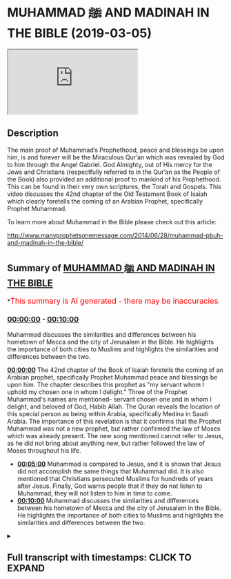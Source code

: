 # MUHAMMAD ﷺ AND MADINAH IN THE BIBLE (2019-03-05)

<iframe loading='lazy' src='https://www.youtube.com/embed/hpny44O0eEQ'></iframe>

## Description

The main proof of Muhammad’s Prophethood, peace and blessings be upon him, is and forever will be the Miraculous Qur’an which was revealed by God to him through the Angel Gabriel. God Almighty, out of His mercy for the Jews and Christians (respectfully referred to in the Qur’an as the People of the Book) also provided an additional proof to mankind of his Prophethood. This can be found in their very own scriptures, the Torah and Gospels. This video discusses the 42nd chapter of the Old Testament Book of Isaiah which clearly foretells the coming of an Arabian Prophet, specifically Prophet Muhammad.

To learn more about Muhammad in the Bible please check out this article:

http://www.manyprophetsonemessage.com/2014/06/28/muhammad-pbuh-and-madinah-in-the-bible/

## Summary of [MUHAMMAD ﷺ AND MADINAH IN THE BIBLE](https://www.youtube.com/watch?v=hpny44O0eEQ)


*<span style="color:red; font-size:125%">This summary is AI generated - there may be inaccuracies</span>.

### [00:00:00](https://www.youtube.com/watch?v=hpny44O0eEQ&t=0) - [00:10:00](https://www.youtube.com/watch?v=hpny44O0eEQ&t=600)

 Muhammad discusses the similarities and differences between his hometown of Mecca and the city of Jerusalem in the Bible. He highlights the importance of both cities to Muslims and highlights the similarities and differences between the two.

**[00:00:00](https://www.youtube.com/watch?v=hpny44O0eEQ&t=0)** The 42nd chapter of the Book of Isaiah foretells the coming of an Arabian prophet, specifically Prophet Muhammad peace and blessings be upon him. The chapter describes this prophet as "my servant whom I uphold my chosen one in whom I delight." Three of the Prophet Muhammad's names are mentioned- servant chosen one and in whom I delight, and beloved of God, Habib Allah. The Quran reveals the location of this special person as being within Arabia, specifically Medina in Saudi Arabia. The importance of this revelation is that it confirms that the Prophet Muhammad was not a new prophet, but rather confirmed the law of Moses which was already present. The new song mentioned cannot refer to Jesus, as he did not bring about anything new, but rather followed the law of Moses throughout his life.
* **[00:05:00](https://www.youtube.com/watch?v=hpny44O0eEQ&t=300)**  Muhammad is compared to Jesus, and it is shown that Jesus did not accomplish the same things that Muhammad did. It is also mentioned that Christians persecuted Muslims for hundreds of years after Jesus. Finally, God warns people that if they do not listen to Muhammad, they will not listen to him in time to come.
* **[00:10:00](https://www.youtube.com/watch?v=hpny44O0eEQ&t=600)**  Muhammad discusses the similarities and differences between his hometown of Mecca and the city of Jerusalem in the Bible. He highlights the importance of both cities to Muslims and highlights the similarities and differences between the two.

<details><summary><h2>Full transcript with timestamps: CLICK TO EXPAND</h2></summary>

[0:00:05](https://youtu.be/hpny44O0eEQ?t=5) the 42nd chapter of the book of ice  
[0:00:09](https://youtu.be/hpny44O0eEQ?t=9) clearly foretells the coming of an  
[0:00:11](https://youtu.be/hpny44O0eEQ?t=11) Arabian prophet specifically Prophet  
[0:00:14](https://youtu.be/hpny44O0eEQ?t=14) Muhammad peace and blessings be upon him  
[0:00:16](https://youtu.be/hpny44O0eEQ?t=16) I say it describes itself as a prophecy  
[0:00:19](https://youtu.be/hpny44O0eEQ?t=19) about the future God states that the  
[0:00:22](https://youtu.be/hpny44O0eEQ?t=22) former things have taken place and new  
[0:00:24](https://youtu.be/hpny44O0eEQ?t=24) things I declare God starts the chapter  
[0:00:27](https://youtu.be/hpny44O0eEQ?t=27) by drawing our attention to a very  
[0:00:29](https://youtu.be/hpny44O0eEQ?t=29) special person that he was send he  
[0:00:31](https://youtu.be/hpny44O0eEQ?t=31) describes this person as my servant whom  
[0:00:34](https://youtu.be/hpny44O0eEQ?t=34) I uphold my chosen one in whom I delight  
[0:00:38](https://youtu.be/hpny44O0eEQ?t=38) at least three of the names of the  
[0:00:41](https://youtu.be/hpny44O0eEQ?t=41) Prophet Muhammad I mentioned servant  
[0:00:43](https://youtu.be/hpny44O0eEQ?t=43) chosen one and in whom I delight I say  
[0:00:49](https://youtu.be/hpny44O0eEQ?t=49) it is originally written in Hebrew  
[0:00:51](https://youtu.be/hpny44O0eEQ?t=51) Arabic and Hebrew sure a lot of common  
[0:00:53](https://youtu.be/hpny44O0eEQ?t=53) words because they are both Semitic  
[0:00:55](https://youtu.be/hpny44O0eEQ?t=55) languages I say it uses the Hebrew word  
[0:00:58](https://youtu.be/hpny44O0eEQ?t=58) Abed for servant the Arabic word for  
[0:01:02](https://youtu.be/hpny44O0eEQ?t=62) servant is Abaddon Prophet Muhammad is  
[0:01:04](https://youtu.be/hpny44O0eEQ?t=64) known as God's servant in Arabic  
[0:01:07](https://youtu.be/hpny44O0eEQ?t=67) Abdullah chosen one is Mustafa in Arabic  
[0:01:12](https://youtu.be/hpny44O0eEQ?t=72) this is another of the names of the  
[0:01:14](https://youtu.be/hpny44O0eEQ?t=74) Prophet Muhammad the one in whom God  
[0:01:16](https://youtu.be/hpny44O0eEQ?t=76) delights in shows that this person is  
[0:01:19](https://youtu.be/hpny44O0eEQ?t=79) beloved to God Habib Allah in Arabic  
[0:01:22](https://youtu.be/hpny44O0eEQ?t=82) which means beloved of God also happens  
[0:01:25](https://youtu.be/hpny44O0eEQ?t=85) to be one of the Prophet Mohammad's  
[0:01:27](https://youtu.be/hpny44O0eEQ?t=87) names  
[0:01:30](https://youtu.be/hpny44O0eEQ?t=90) and I say God also reveals the location  
[0:01:33](https://youtu.be/hpny44O0eEQ?t=93) of this special person he states let the  
[0:01:36](https://youtu.be/hpny44O0eEQ?t=96) wilderness and it's towns raise their  
[0:01:38](https://youtu.be/hpny44O0eEQ?t=98) voices let the settlements where kadar  
[0:01:41](https://youtu.be/hpny44O0eEQ?t=101) lives rejoice out of all the nations on  
[0:01:45](https://youtu.be/hpny44O0eEQ?t=105) earth that God inspired Isaiah to  
[0:01:47](https://youtu.be/hpny44O0eEQ?t=107) mention he chose to highlight Kedar  
[0:01:50](https://youtu.be/hpny44O0eEQ?t=110) location so we should pay special  
[0:01:52](https://youtu.be/hpny44O0eEQ?t=112) attention throughout the Bible ke Dodd  
[0:01:56](https://youtu.be/hpny44O0eEQ?t=116) and his sons are linked to Arabia for  
[0:01:58](https://youtu.be/hpny44O0eEQ?t=118) example The Book of Ezekiel tells us  
[0:02:00](https://youtu.be/hpny44O0eEQ?t=120) that Arabia and all the princes of Kedar  
[0:02:04](https://youtu.be/hpny44O0eEQ?t=124) were your favorite dealers and lambs  
[0:02:06](https://youtu.be/hpny44O0eEQ?t=126) Rams and goats in these they did  
[0:02:09](https://youtu.be/hpny44O0eEQ?t=129) business with you  
[0:02:14](https://youtu.be/hpny44O0eEQ?t=134) and I say a God goes on to narrow the  
[0:02:17](https://youtu.be/hpny44O0eEQ?t=137) location down further to a specific city  
[0:02:20](https://youtu.be/hpny44O0eEQ?t=140) within Arabia  
[0:02:21](https://youtu.be/hpny44O0eEQ?t=141) he states that the people of Silla  
[0:02:24](https://youtu.be/hpny44O0eEQ?t=144) should sing for joy let them shout from  
[0:02:27](https://youtu.be/hpny44O0eEQ?t=147) the mountaintops the place Allah  
[0:02:29](https://youtu.be/hpny44O0eEQ?t=149) pinpoints the exact location in Arabia  
[0:02:32](https://youtu.be/hpny44O0eEQ?t=152) the place being spoken of is the city of  
[0:02:35](https://youtu.be/hpny44O0eEQ?t=155) Medina in Saudi Arabia because Salah is  
[0:02:38](https://youtu.be/hpny44O0eEQ?t=158) the name of a famous mountain in Medina  
[0:02:43](https://youtu.be/hpny44O0eEQ?t=163) Medina was the city of the Prophet  
[0:02:46](https://youtu.be/hpny44O0eEQ?t=166) Mohammed  
[0:02:46](https://youtu.be/hpny44O0eEQ?t=166) an important point worth mentioning is  
[0:02:49](https://youtu.be/hpny44O0eEQ?t=169) that historically we know there was a  
[0:02:51](https://youtu.be/hpny44O0eEQ?t=171) presence of various Jewish tribes in  
[0:02:54](https://youtu.be/hpny44O0eEQ?t=174) Medina before the advent of the Prophet  
[0:02:56](https://youtu.be/hpny44O0eEQ?t=176) Muhammad both Jewish historians and  
[0:02:59](https://youtu.be/hpny44O0eEQ?t=179) Islamic history records this fact the  
[0:03:02](https://youtu.be/hpny44O0eEQ?t=182) question then arises why were the  
[0:03:04](https://youtu.be/hpny44O0eEQ?t=184) numerous Jewish tribes within Medina the  
[0:03:08](https://youtu.be/hpny44O0eEQ?t=188) answer is that the Leonard Jews were  
[0:03:10](https://youtu.be/hpny44O0eEQ?t=190) aware of this prophecy in Isaiah and  
[0:03:12](https://youtu.be/hpny44O0eEQ?t=192) were anxiously awaiting the coming of a  
[0:03:16](https://youtu.be/hpny44O0eEQ?t=196) new prophet Islamic history records the  
[0:03:19](https://youtu.be/hpny44O0eEQ?t=199) fact that whenever a dispute arose  
[0:03:21](https://youtu.be/hpny44O0eEQ?t=201) between the Jews and the Arabs in Medina  
[0:03:24](https://youtu.be/hpny44O0eEQ?t=204) the Jews used to taunt their pagan Arab  
[0:03:27](https://youtu.be/hpny44O0eEQ?t=207) neighbors by saying when our prophet  
[0:03:30](https://youtu.be/hpny44O0eEQ?t=210) arrives we shall obliterate you the  
[0:03:34](https://youtu.be/hpny44O0eEQ?t=214) Quran also affirms this God says is it  
[0:03:38](https://youtu.be/hpny44O0eEQ?t=218) not a sign to them that the learned men  
[0:03:40](https://youtu.be/hpny44O0eEQ?t=220) of the children of Israel knew it as  
[0:03:42](https://youtu.be/hpny44O0eEQ?t=222) true  
[0:03:47](https://youtu.be/hpny44O0eEQ?t=227) in i say 'god informs us that the  
[0:03:50](https://youtu.be/hpny44O0eEQ?t=230) special person will bring something new  
[0:03:52](https://youtu.be/hpny44O0eEQ?t=232) mankind is told that we will sing to the  
[0:03:55](https://youtu.be/hpny44O0eEQ?t=235) Lord a new song his praise from the ends  
[0:03:58](https://youtu.be/hpny44O0eEQ?t=238) of the earth the statement a new song  
[0:04:00](https://youtu.be/hpny44O0eEQ?t=240) means a new law a new way of worship  
[0:04:03](https://youtu.be/hpny44O0eEQ?t=243) this is exactly what Islam represents  
[0:04:06](https://youtu.be/hpny44O0eEQ?t=246) the emphasis on the new song here is  
[0:04:09](https://youtu.be/hpny44O0eEQ?t=249) singing the praise of God all over the  
[0:04:11](https://youtu.be/hpny44O0eEQ?t=251) earth the Quran opens with the statement  
[0:04:13](https://youtu.be/hpny44O0eEQ?t=253) praise be to God Lord of the Worlds and  
[0:04:16](https://youtu.be/hpny44O0eEQ?t=256) is recited by Muslims all over the world  
[0:04:19](https://youtu.be/hpny44O0eEQ?t=259) during prayers every day the new song  
[0:04:22](https://youtu.be/hpny44O0eEQ?t=262) cannot refer to Jesus because he did not  
[0:04:26](https://youtu.be/hpny44O0eEQ?t=266) bring about anything new rather he  
[0:04:28](https://youtu.be/hpny44O0eEQ?t=268) confirmed the law of Moses that was  
[0:04:30](https://youtu.be/hpny44O0eEQ?t=270) already there in the Gospel of Matthew  
[0:04:32](https://youtu.be/hpny44O0eEQ?t=272) Jesus said think not I am come to  
[0:04:34](https://youtu.be/hpny44O0eEQ?t=274) destroy the law or the prophets I am not  
[0:04:37](https://youtu.be/hpny44O0eEQ?t=277) come to destroy but fulfil Jesus obeyed  
[0:04:41](https://youtu.be/hpny44O0eEQ?t=281) and followed the law of Moses throughout  
[0:04:43](https://youtu.be/hpny44O0eEQ?t=283) his life Jesus didn't sing a new song he  
[0:04:46](https://youtu.be/hpny44O0eEQ?t=286) sang the same song of Moses the Torah  
[0:04:49](https://youtu.be/hpny44O0eEQ?t=289) moreover the disciples of Jesus also  
[0:04:51](https://youtu.be/hpny44O0eEQ?t=291) follow the law of Moses even after Jesus  
[0:04:54](https://youtu.be/hpny44O0eEQ?t=294) departed in the book of Acts we are told  
[0:04:56](https://youtu.be/hpny44O0eEQ?t=296) that the disciples look to the Torah for  
[0:04:58](https://youtu.be/hpny44O0eEQ?t=298) guidance  
[0:04:59](https://youtu.be/hpny44O0eEQ?t=299) for the law of Moses has been preached  
[0:05:01](https://youtu.be/hpny44O0eEQ?t=301) in every city from the earliest times  
[0:05:07](https://youtu.be/hpny44O0eEQ?t=307) in i say 'god emphasizes the universal  
[0:05:11](https://youtu.be/hpny44O0eEQ?t=311) mission of the coming person by  
[0:05:13](https://youtu.be/hpny44O0eEQ?t=313) mentioning that he will be made a  
[0:05:15](https://youtu.be/hpny44O0eEQ?t=315) covenant all the people and a light for  
[0:05:18](https://youtu.be/hpny44O0eEQ?t=318) the Gentiles Gentiles means non-jews the  
[0:05:22](https://youtu.be/hpny44O0eEQ?t=322) Quran confirms the Prophet Muhammad  
[0:05:24](https://youtu.be/hpny44O0eEQ?t=324) peace be upon him was sent to the whole  
[0:05:26](https://youtu.be/hpny44O0eEQ?t=326) of mankind Jews and Gentiles alike in  
[0:05:29](https://youtu.be/hpny44O0eEQ?t=329) the Quran God tells us we have sent you  
[0:05:32](https://youtu.be/hpny44O0eEQ?t=332) a prophet as a bearer of glad tidings  
[0:05:34](https://youtu.be/hpny44O0eEQ?t=334) and a Warner for the whole of mankind  
[0:05:37](https://youtu.be/hpny44O0eEQ?t=337) but most people have no knowledge the  
[0:05:40](https://youtu.be/hpny44O0eEQ?t=340) verse in Isaiah can not apply to Jesus  
[0:05:43](https://youtu.be/hpny44O0eEQ?t=343) because in the Gospel of Matthew Jesus  
[0:05:45](https://youtu.be/hpny44O0eEQ?t=345) said I was sent only to the lost sheep  
[0:05:48](https://youtu.be/hpny44O0eEQ?t=348) of Israel and I say a God further states  
[0:05:51](https://youtu.be/hpny44O0eEQ?t=351) that he will lead the blind byways they  
[0:05:53](https://youtu.be/hpny44O0eEQ?t=353) have not known along unfamiliar paths I  
[0:05:56](https://youtu.be/hpny44O0eEQ?t=356) will guide them the pagan Arabs at the  
[0:05:59](https://youtu.be/hpny44O0eEQ?t=359) time of the Prophet Mohammed fit this  
[0:06:00](https://youtu.be/hpny44O0eEQ?t=360) description perfectly because they had  
[0:06:03](https://youtu.be/hpny44O0eEQ?t=363) not been sent a messenger prior to  
[0:06:05](https://youtu.be/hpny44O0eEQ?t=365) Muhammad the Quran bears witness to this  
[0:06:07](https://youtu.be/hpny44O0eEQ?t=367) God states that Muhammad was sent to  
[0:06:10](https://youtu.be/hpny44O0eEQ?t=370) Warner people to whom no Warner has come  
[0:06:12](https://youtu.be/hpny44O0eEQ?t=372) before the verson I say cannot apply to  
[0:06:16](https://youtu.be/hpny44O0eEQ?t=376) Jesus because his people the Israelites  
[0:06:19](https://youtu.be/hpny44O0eEQ?t=379) had already received a multitude of  
[0:06:21](https://youtu.be/hpny44O0eEQ?t=381) prophets from God in Isaiah God  
[0:06:25](https://youtu.be/hpny44O0eEQ?t=385) emphasizes that this special person will  
[0:06:27](https://youtu.be/hpny44O0eEQ?t=387) be sent to those who trust in idols who  
[0:06:31](https://youtu.be/hpny44O0eEQ?t=391) say to images you are our gods the whole  
[0:06:35](https://youtu.be/hpny44O0eEQ?t=395) of Arabia at the start of Muhammad's  
[0:06:37](https://youtu.be/hpny44O0eEQ?t=397) prophethood consisted of idol  
[0:06:39](https://youtu.be/hpny44O0eEQ?t=399) worshippers again this cannot be a  
[0:06:41](https://youtu.be/hpny44O0eEQ?t=401) reference to Jesus because his people  
[0:06:43](https://youtu.be/hpny44O0eEQ?t=403) the Israelites were monotheists and not  
[0:06:46](https://youtu.be/hpny44O0eEQ?t=406) Island worshipers  
[0:06:48](https://youtu.be/hpny44O0eEQ?t=408) moreover Jesus explicitly told his  
[0:06:52](https://youtu.be/hpny44O0eEQ?t=412) disciples to stay away from the  
[0:06:54](https://youtu.be/hpny44O0eEQ?t=414) idol-worshipping Gentiles the exact  
[0:06:56](https://youtu.be/hpny44O0eEQ?t=416) opposite of what God prophesized in  
[0:06:59](https://youtu.be/hpny44O0eEQ?t=419) Isaiah the Gospel of Matthew tells us  
[0:07:01](https://youtu.be/hpny44O0eEQ?t=421) that these twelve Jesus sent out with  
[0:07:04](https://youtu.be/hpny44O0eEQ?t=424) the following instructions do not go  
[0:07:06](https://youtu.be/hpny44O0eEQ?t=426) among the Gentiles  
[0:07:09](https://youtu.be/hpny44O0eEQ?t=429) in Isaiah God states that this special  
[0:07:11](https://youtu.be/hpny44O0eEQ?t=431) person will be a warrior and will go  
[0:07:14](https://youtu.be/hpny44O0eEQ?t=434) forth as a mighty man he shall stir up  
[0:07:17](https://youtu.be/hpny44O0eEQ?t=437) jealousy like a man of war he shall cry  
[0:07:20](https://youtu.be/hpny44O0eEQ?t=440) yay roar he shall prevail against his  
[0:07:23](https://youtu.be/hpny44O0eEQ?t=443) enemies throughout history God has dealt  
[0:07:26](https://youtu.be/hpny44O0eEQ?t=446) sternly with those who are sent guidance  
[0:07:28](https://youtu.be/hpny44O0eEQ?t=448) and persist in disbelief Prophet  
[0:07:31](https://youtu.be/hpny44O0eEQ?t=451) Muhammad peace be upon him had to engage  
[0:07:32](https://youtu.be/hpny44O0eEQ?t=452) in many battles with the  
[0:07:35](https://youtu.be/hpny44O0eEQ?t=455) idol-worshipping enemies of God and  
[0:07:36](https://youtu.be/hpny44O0eEQ?t=456) ultimately prevailed against them by  
[0:07:39](https://youtu.be/hpny44O0eEQ?t=459) comparison Jesus did not triumph over  
[0:07:42](https://youtu.be/hpny44O0eEQ?t=462) his enemies according to Christians he  
[0:07:44](https://youtu.be/hpny44O0eEQ?t=464) was crucified by them moreover Jesus  
[0:07:46](https://youtu.be/hpny44O0eEQ?t=466) wasn't interested in fighting he was not  
[0:07:49](https://youtu.be/hpny44O0eEQ?t=469) a man of war he was a pacifist according  
[0:07:52](https://youtu.be/hpny44O0eEQ?t=472) to the Bible he said such things as for  
[0:07:55](https://youtu.be/hpny44O0eEQ?t=475) all who draw the sword will die by the  
[0:07:57](https://youtu.be/hpny44O0eEQ?t=477) sword and my kingdom is not of this  
[0:08:00](https://youtu.be/hpny44O0eEQ?t=480) world if my kingdom were of this world  
[0:08:02](https://youtu.be/hpny44O0eEQ?t=482) then would my servants fight  
[0:08:08](https://youtu.be/hpny44O0eEQ?t=488) in Isaiah God gives us a list of  
[0:08:11](https://youtu.be/hpny44O0eEQ?t=491) momentous achievements for this special  
[0:08:13](https://youtu.be/hpny44O0eEQ?t=493) person chief of these is that the idol  
[0:08:16](https://youtu.be/hpny44O0eEQ?t=496) worshipers will be turned back in utter  
[0:08:18](https://youtu.be/hpny44O0eEQ?t=498) shame not only did the Prophet Muhammad  
[0:08:21](https://youtu.be/hpny44O0eEQ?t=501) conquer Mecca the pagan capital of  
[0:08:23](https://youtu.be/hpny44O0eEQ?t=503) Arabia but by the end of his life in  
[0:08:26](https://youtu.be/hpny44O0eEQ?t=506) just 23 short years of prophethood  
[0:08:29](https://youtu.be/hpny44O0eEQ?t=509) Arabia had shunned idol worship and now  
[0:08:32](https://youtu.be/hpny44O0eEQ?t=512) worshipped the one true God of Abraham  
[0:08:35](https://youtu.be/hpny44O0eEQ?t=515) this cannot apply to Jesus as it was  
[0:08:38](https://youtu.be/hpny44O0eEQ?t=518) Christians themselves who were  
[0:08:40](https://youtu.be/hpny44O0eEQ?t=520) humiliated and greatly ashamed for  
[0:08:43](https://youtu.be/hpny44O0eEQ?t=523) hundreds of years after Jesus they were  
[0:08:45](https://youtu.be/hpny44O0eEQ?t=525) persecuted at the hands of the Roman  
[0:08:47](https://youtu.be/hpny44O0eEQ?t=527) Empire who are Idol worshipers they  
[0:08:50](https://youtu.be/hpny44O0eEQ?t=530) executed some of the Apostles of Jesus  
[0:08:52](https://youtu.be/hpny44O0eEQ?t=532) such as Peter and Paul Christians were  
[0:08:55](https://youtu.be/hpny44O0eEQ?t=535) tortured and even fed to the Lions  
[0:08:58](https://youtu.be/hpny44O0eEQ?t=538) finally I say a closes with an  
[0:09:01](https://youtu.be/hpny44O0eEQ?t=541) admonishment from God here you deaf look  
[0:09:05](https://youtu.be/hpny44O0eEQ?t=545) you blind and see you have seen many  
[0:09:08](https://youtu.be/hpny44O0eEQ?t=548) things but you pay no attention your  
[0:09:11](https://youtu.be/hpny44O0eEQ?t=551) ears are open but you do not listen  
[0:09:13](https://youtu.be/hpny44O0eEQ?t=553) which of you will listen to this or pay  
[0:09:16](https://youtu.be/hpny44O0eEQ?t=556) close attention in time to come it seems  
[0:09:19](https://youtu.be/hpny44O0eEQ?t=559) clear that a deaf and blind God is  
[0:09:21](https://youtu.be/hpny44O0eEQ?t=561) talking about in this verse are those  
[0:09:24](https://youtu.be/hpny44O0eEQ?t=564) who reject Prophet Muhammad peace be  
[0:09:25](https://youtu.be/hpny44O0eEQ?t=565) upon him who among you will heed God by  
[0:09:28](https://youtu.be/hpny44O0eEQ?t=568) acknowledging him who will listen and  
[0:09:30](https://youtu.be/hpny44O0eEQ?t=570) pay close attention in time to come  
[0:09:35](https://youtu.be/hpny44O0eEQ?t=575) levena at the neo-noir sona-nyl  
[0:09:39](https://youtu.be/hpny44O0eEQ?t=579) me Olivia de Donohue Matt Dubin I will  
[0:09:45](https://youtu.be/hpny44O0eEQ?t=585) feed them what you will  
[0:09:47](https://youtu.be/hpny44O0eEQ?t=587) delia more wounded mouths  
[0:10:00](https://youtu.be/hpny44O0eEQ?t=600) you  
</details>